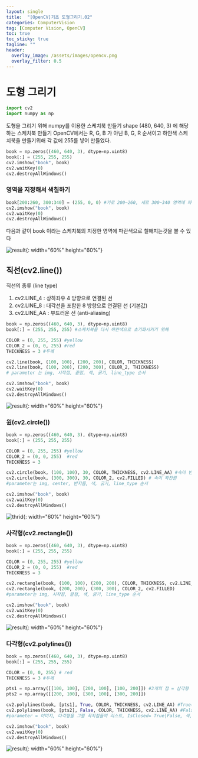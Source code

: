 ```yaml
---
layout: single
title:  "[OpenCV]기초 도형그리기.02"
categories: ComputerVision
tag: [Computer Vision, OpenCV]
toc: true
toc_sticky: true
tagline: ""
header:
  overlay_image: /assets/images/opencv.png
  overlay_filter: 0.5
---
```



# 도형 그리기 


```python
import cv2
import numpy as np
```

도형을 그리기 위해 numpy를 이용한 스케치북 만들기 shape (480, 640, 3) 에 해당하는 스케치북 만들기 OpenCV에서는 R, G, B 가 아닌 B, G, R 순서이고 하얀색 스케치북을 만들기위해 각 값에 255를 넣어 만들었다.


```python
book = np.zeros((460, 640, 3), dtype=np.uint8)
book[:] = (255, 255, 255)
cv2.imshow("book", book)
cv2.waitKey(0)
cv2.destroyAllWindows()
```

### 영역을 지정해서 색칠하기


```python
book[200:260, 300:340] = (255, 0, 0) #가로 200~260, 세로 300~340 영역에 파란색칠
cv2.imshow("book", book)
cv2.waitKey(0)
cv2.destroyAllWindows()
```

다음과 같이 book 이라는 스케치북의 지정한 영역에 파란색으로 칠해지는것을 볼 수 있다

![result](https://github.com/skkumin/skkumin.github.io/blob/master/images/2022-02-05-im/first.png?raw=true){: width="60%" height="60%"}

## 직선(cv2.line())
직선의 종류 (line type)

1. cv2.LINE_4 : 상하좌우 4 방향으로 연결된 선
2. cv2.LINE_8 : 대각선을 포함한 8 방향으로 연결된 선 (기본값)
3. cv2.LINE_AA : 부드러운 선 (anti-aliasing)


```python
book = np.zeros((460, 640, 3), dtype=np.uint8)
book[:] = (255, 255, 255) #스케치북을 다시 하얀색으로 초기화시키기 위해

COLOR = (0, 255, 255) #yellow
COLOR_2 = (0, 0, 255) #red
THICKNESS = 3 #두께

cv2.line(book, (100, 100), (200, 200), COLOR, THICKNESS)
cv2.line(book, (100, 200), (200, 300), COLOR_2, THICKNESS)
# parameter 는 img, 시작점, 끝점, 색, 굵기, line_type 순서

cv2.imshow("book", book)
cv2.waitKey(0)
cv2.destroyAllWindows()
```

![result](https://github.com/skkumin/skkumin.github.io/blob/master/images/2022-02-05-im/second.png?raw=true){: width="60%" height="60%"}

### 원(cv2.circle())


```python
book = np.zeros((460, 640, 3), dtype=np.uint8)
book[:] = (255, 255, 255)

COLOR = (0, 255, 255) #yellow
COLOR_2 = (0, 0, 255)  #red
THICKNESS = 3

cv2.circle(book, (100, 100), 30, COLOR, THICKNESS, cv2.LINE_AA) #속이 빈원
cv2.circle(book, (300, 300), 30, COLOR_2, cv2.FILLED) # 속이 꽉찬원
#parameter는 img, center, 반지름, 색, 굵기, line_type 순서

cv2.imshow("book", book)
cv2.waitKey(0)
cv2.destroyAllWindows()
```

![thrid](https://github.com/skkumin/skkumin.github.io/blob/master/images/2022-02-05-im/third.png?raw=true){: width="60%" height="60%"}

### 사각형(cv2.rectangle())


```python
book = np.zeros((460, 640, 3), dtype=np.uint8)
book[:] = (255, 255, 255)

COLOR = (0, 255, 255) #yellow
COLOR_2 = (0, 0, 255)  #red
THICKNESS = 3

cv2.rectangle(book, (100, 100), (200, 200), COLOR, THICKNESS, cv2.LINE_AA)
cv2.rectangle(book, (200, 200), (300, 300), COLOR_2, cv2.FILLED)
#parameter는 img, 시작점, 끝점, 색, 굵기, line_type 순서

cv2.imshow("book", book)
cv2.waitKey(0)
cv2.destroyAllWindows()
```

![result](https://github.com/skkumin/skkumin.github.io/blob/master/images/2022-02-05-im/four.png?raw=true){: width="60%" height="60%"}

### 다각형(cv2.polylines())


```python
book = np.zeros((460, 640, 3), dtype=np.uint8)
book[:] = (255, 255, 255)

COLOR = (0, 0, 255) # red
THICKNESS = 3 #두께

pts1 = np.array([[100, 100], [200, 100], [100, 200]]) #3개의 점 = 삼각형
pts2 = np.array([[200, 100], [300, 100], [300, 200]])

cv2.polylines(book, [pts1], True, COLOR, THICKNESS, cv2.LINE_AA) #True(닫힌도형 : 천번째 점과 마지막 점을 연결)
cv2.polylines(book, [pts2], False, COLOR, THICKNESS, cv2.LINE_AA) #False(열린도형 : 천번째 점과 마지막 점을 연결하지 안음)
#parameter = 이미지, 다각형을 그릴 꼭지점들의 리스트, IsClosed= True|False, 색, 굵기, line_type

cv2.imshow("book", book)
cv2.waitKey(0)
cv2.destroyAllWindows()
```

![result](https://github.com/skkumin/skkumin.github.io/blob/master/images/2022-02-05-im/five.png?raw=true){: width="60%" height="60%"}
